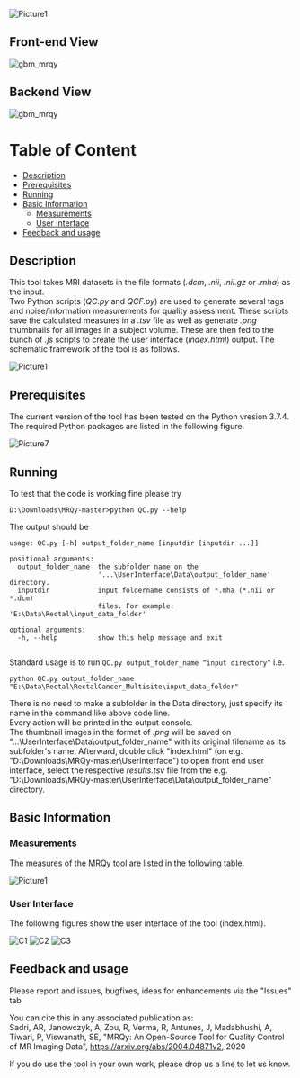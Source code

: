 ![Picture1](https://user-images.githubusercontent.com/50635618/77593997-b1492a00-6ecb-11ea-939c-c8962f371e5a.png)

## Front-end View
![gbm_mrqy](https://user-images.githubusercontent.com/50635618/77496601-b6519f00-6e21-11ea-8f52-16f33d4c66cc.gif)

## Backend View
![gbm_mrqy](https://user-images.githubusercontent.com/50635618/77506445-43095680-6e3c-11ea-9376-7be6f7cdc5d8.gif)



# Table of Content
- [Description](#description)
- [Prerequisites](#prerequisites)
- [Running](#running)
- [Basic Information](#basic-information)
  * [Measurements](#measurements)
  * [User Interface](#user-interface)
- [Feedback and usage](#feedback-and-usage)





## Description


This tool takes MRI datasets in the file formats (_.dcm_, _.nii_, _.nii.gz_ or _.mha_) as the input. \
Two Python scripts (_QC.py_ and _QCF.py_) are used to generate several tags and noise/information measurements for quality assessment. These scripts save the calculated measures in a  _.tsv_ file as well as generate _.png_ thumbnails for all images in a subject volume. These are then fed to the bunch of _.js_ scripts to create the user interface (_index.html_) output. The schematic framework of the tool is as follows.



![Picture1](https://user-images.githubusercontent.com/50635618/76675455-07df6b80-6590-11ea-85f7-13b71a9a1ec3.png)





## Prerequisites

The current version of the tool has been tested on the Python vresion 3.7.4. The required Python packages are listed in the following figure.

![Picture7](https://user-images.githubusercontent.com/50635618/76580525-a2638000-64a6-11ea-8a37-38e95c4693c3.png)


## Running

To test that the code is working fine please try
```
D:\Downloads\MRQy-master>python QC.py --help

```
The output should be 
```
usage: QC.py [-h] output_folder_name [inputdir [inputdir ...]]

positional arguments:
  output_folder_name  the subfolder name on the
                      '...\UserInterface\Data\output_folder_name' directory.
  inputdir            input foldername consists of *.mha (*.nii or *.dcm)
                      files. For example: 'E:\Data\Rectal\input_data_folder'

optional arguments:
  -h, --help          show this help message and exit
  
```
Standard usage is to run ``` QC.py output_folder_name “input directory” ``` i.e. 

```
python QC.py output_folder_name "E:\Data\Rectal\RectalCancer_Multisite\input_data_folder"

```
There is no need to make a subfolder in the Data directory, just specify its name in the command like above code line.\
Every action will be printed in the output console. \
The thumbnail images in the format of _.png_ will be saved on "...\UserInterface\Data\output_folder_name" with its original filename as its subfolder's name. Afterward, double click "index.html" (on e.g. "D:\Downloads\MRQy-master\UserInterface") to open front end user interface, select the respective _results.tsv_ file from the e.g. "D:\Downloads\MRQy-master\UserInterface\Data\output_folder_name" directory.

## Basic Information 

### Measurements

The measures of the MRQy tool are listed in the following table.

![Picture1](https://user-images.githubusercontent.com/50635618/76733243-cb9a3f80-6736-11ea-8100-a1bdb6f60d3f.png)


### User Interface

The following figures show the user interface of the tool (index.html). 

![C1](https://user-images.githubusercontent.com/50635618/78467306-3ce76580-76d9-11ea-8dbd-d43f82cd29a6.PNG)
![C2](https://user-images.githubusercontent.com/50635618/78467302-3bb63880-76d9-11ea-84ff-ce44f5f8a822.PNG)
![C3](https://user-images.githubusercontent.com/50635618/78467305-3ce76580-76d9-11ea-96a8-7574042c14c6.PNG)

## Feedback and usage

Please report and issues, bugfixes, ideas for enhancements via the "Issues" tab

You can cite this in any associated publication as:  
Sadri, AR, Janowczyk, A, Zou, R, Verma, R, Antunes, J, Madabhushi, A, Tiwari, P, Viswanath, SE, "MRQy: An Open-Source Tool for Quality Control of MR Imaging Data", https://arxiv.org/abs/2004.04871v2, 2020

If you do use the tool in your own work, please drop us a line to let us know.
